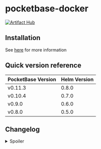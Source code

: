 # pocketbase-docker

[![Artifact Hub](https://img.shields.io/endpoint?url=https://artifacthub.io/badge/repository/pocketbase-docker)](https://artifacthub.io/packages/search?repo=pocketbase-docker)

## Installation

See [here](https://artifacthub.io/packages/helm/pocketbase-docker/pocketbase-helm) for more information

## Quick version reference

| PocketBase Version | Helm Version |
|--------------------|--------------|
| v0.11.3            | 0.8.0        |
| v0.10.4            | 0.7.0        |
| v0.9.0             | 0.6.0        |
| v0.8.0             | 0.5.0        |

## Changelog

<details>
<summary>Spoiler</summary>

### v0.8.0

- Upgraded to pocketbase v0.11.3

**Make sure to have a backup of your pb_data and to read the notes below before updating (there is small breaking change in case you are filtering multi-relation fields in your client-side code).**

### v0.7.0

- Upgraded to pocketbase v0.10.4

### v0.6.0

- Upgraded to pocketbase v0.9.0

**IMPORTANT**: Before upgrading to v0.6.0 remember to upgrade to v0.5.0 first!

### v0.5.0

- Fixed the ingress.yaml
- Upgraded to PocketBase v0.8.0, see changelog [here](https://github.com/pocketbase/pocketbase/releases/tag/v0.8.0)

The upgrade procedure is managed by the helm chart, so relax, **backup** and upgrade!

### v0.4.9

Upgraded to PocketBase v0.7.10

### v0.4.8

Added possibility to create ingress for PocketBase

### v0.4.7

Upgraded to PocketBase v0.7.9

### v0.4.6

Upgraded to PocketBase v0.7.7

### v0.4.5

Upgraded to PocketBase v0.7.5

### v0.4.4

Fixed service port
Fixed url on which pocketbase listens (it is now 0.0.0.0)
Added connection test

### v0.4.3

Upgraded to PocketBase v0.7.4

### v0.4.2

Upgraded to PocketBase v0.7.2, added support for PB_ENCRYPTION_KEY

### v0.4.1

Upgraded to PocketBase v0.7.1

### v0.4.0

Upgraded to PocketBase v0.7.0

</details>